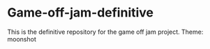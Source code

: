 # Game-off-jam-definitive
This is the definitive repository for the game off jam project. Theme: moonshot
